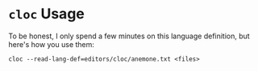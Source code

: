 # `cloc` Usage

To be honest, I only spend a few minutes on this language definition, but here's how you use them:

```
cloc --read-lang-def=editors/cloc/anemone.txt <files>
```
